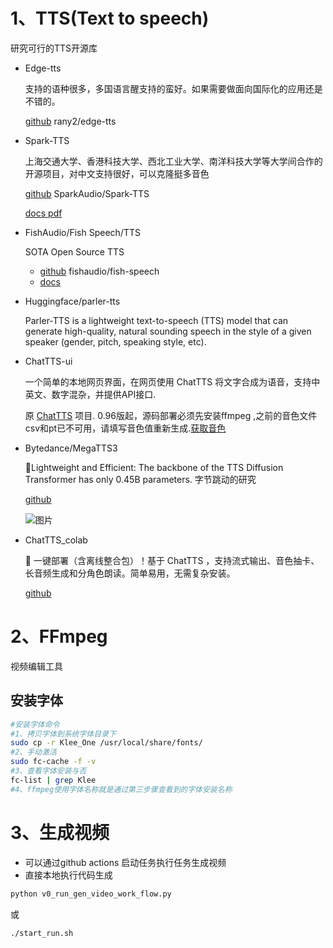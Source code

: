 # 1、TTS(Text to speech)
研究可行的TTS开源库
- Edge-tts 

    支持的语种很多，多国语言醒支持的蛮好。如果需要做面向国际化的应用还是不错的。

    [github](https://github.com/rany2/edge-tts) rany2/edge-tts
- Spark-TTS

    上海交通大学、香港科技大学、西北工业大学、南洋科技大学等大学间合作的开源项目，对中文支持很好，可以克隆挺多音色

    [github](https://github.com/SparkAudio/Spark-TTS) SparkAudio/Spark-TTS

    [docs pdf](https://arxiv.org/pdf/2503.01710)
- FishAudio/Fish Speech/TTS

    SOTA Open Source TTS

    - [github](https://github.com/fishaudio/fish-speech) fishaudio/fish-speech
    - [docs](https://speech.fish.audio/start_agent/)

- Huggingface/parler-tts

    Parler-TTS is a lightweight text-to-speech (TTS) model that can generate high-quality, natural sounding speech in the style of a given speaker (gender, pitch, speaking style, etc). 
- ChatTTS-ui

    一个简单的本地网页界面，在网页使用 ChatTTS 将文字合成为语音，支持中英文、数字混杂，并提供API接口.

    原 [ChatTTS](https://github.com/2noise/chattts) 项目. 0.96版起，源码部署必须先安装ffmpeg ,之前的音色文件csv和pt已不可用，请填写音色值重新生成.[获取音色](https://github.com/jianchang512/ChatTTS-ui/blob/main/?tab=readme-ov-file#%E9%9F%B3%E8%89%B2%E8%8E%B7%E5%8F%96)

- Bytedance/MegaTTS3

    🚀Lightweight and Efficient: The backbone of the TTS Diffusion Transformer has only 0.45B parameters.
    字节跳动的研究

    [github](https://github.com/bytedance/MegaTTS3)

    ![图片](https://raw.githubusercontent.com/bytedance/MegaTTS3/refs/heads/main/assets/fig/table_tts.png)
- ChatTTS_colab

    🚀 一键部署（含离线整合包）！基于 ChatTTS ，支持流式输出、音色抽卡、长音频生成和分角色朗读。简单易用，无需复杂安装。

    [github](https://github.com/6drf21e/ChatTTS_colab)

# 2、FFmpeg
视频编辑工具    
## 安装字体
```bash
#安装字体命令
#1、拷贝字体到系统字体目录下
sudo cp -r Klee_One /usr/local/share/fonts/
#2、手动激活
sudo fc-cache -f -v
#3、查看字体安装与否
fc-list | grep Klee
#4、ffmpeg使用字体名称就是通过第三步骤查看到的字体安装名称
```

# 3、生成视频
- 可以通过github actions 启动任务执行任务生成视频
- 直接本地执行代码生成
```bash
python v0_run_gen_video_work_flow.py
```
或
```bash
./start_run.sh
```